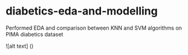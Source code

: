 # diabetics-eda-and-modelling

Performed EDA and comparison between KNN and SVM algorithms on PIMA diabetics dataset

![alt text] ()
